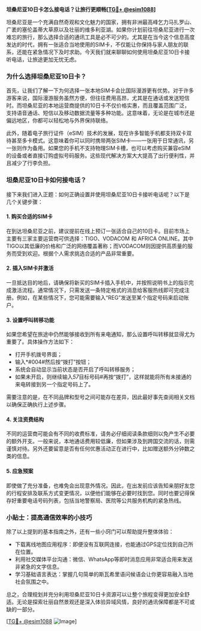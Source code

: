**坦桑尼亚10日卡怎么接电话？让旅行更顺畅[[TG💪+ @esim1088](https://t.me/s/esim1088)]**

坦桑尼亚是一个充满自然奇观和文化魅力的国家，拥有非洲最高峰乞力马扎罗山、广袤的塞伦盖蒂大草原以及壮丽的维多利亚湖。如果你计划前往坦桑尼亚进行一次难忘的旅行，那么选择合适的通讯工具是必不可少的。尤其是在当今这个信息高度发达的时代，拥有一张适合当地使用的SIM卡，不仅能让你保持与家人朋友的联系，还能在紧急情况下及时求助。今天我们就来聊聊如何使用坦桑尼亚10日卡接听电话，让旅途更加无忧无虑。

### 为什么选择坦桑尼亚10日卡？

首先，让我们了解一下为何选择一张本地SIM卡会比国际漫游更有优势。对于许多游客来说，国际漫游服务虽然方便，但往往费用高昂，尤其是在通话或发送短信时。而坦桑尼亚的本地运营商提供的10日卡不仅价格实惠，而且覆盖范围广泛，支持语音通话、短信以及移动数据流量等多种功能。这意味着，无论是在城市还是偏远地区，你都可以轻松地与外界保持联络。

此外，随着电子旅行证件（eSIM）技术的发展，现在许多智能手机都支持双卡双待甚至多卡模式。这意味着你可以同时携带两张SIM卡——一张用于日常通讯，另一张则作为备用。如果您的手机不支持物理SIM卡槽，也可以考虑购买兼容eSIM的设备或者直接订购虚拟号码服务。这些现代解决方案大大提高了出行便利性，并且减少了行李负担。

### 坦桑尼亚10日卡如何接电话？

接下来我们进入正题：如何正确设置并使用坦桑尼亚10日卡接听电话呢？以下是几个关键步骤：

#### 1. 购买合适的SIM卡
在到达坦桑尼亚之前，建议提前在线上预订一张适合自己的10日卡。目前市场上主要有三家主要运营商可供选择：TIGO、VODACOM 和 AFRICA ONLINE。其中TIGO以其低廉的价格和广泛的网络覆盖著称；而VODACOM则因提供高质量的服务而受到欢迎。根据个人需求挑选合适的产品非常重要。

#### 2. 插入SIM卡并激活
一旦抵达目的地后，请确保将新买的SIM卡插入手机中，并按照说明书上的指示完成激活流程。通常情况下，只需发送一条特定格式的消息给客服热线即可完成注册。例如，在某些情况下，您可能需要输入“REG”发送至某个指定号码来启动账户。

#### 3. 设置呼叫转移功能
如果您希望在旅途中仍然能够接收到所有来电通知，那么设置呼叫转移就显得尤为重要了。具体操作方法如下：
- 打开手机拨号界面；
- 输入*#004#然后按“拨打”按钮；
- 系统会自动显示当前状态是否开启了呼叫转移服务；
- 如果未开启，则继续输入*57*目标号码#再按“拨打”，这样就能将所有未接通的来电转接到另一个指定号码上了。

需要注意的是，在不同品牌和型号之间可能存在差异，因此最好事先查阅相关文档以确保正确执行上述步骤。

#### 4. 关注资费结构
不同的运营商可能会有不同的收费标准，请务必仔细阅读条款细则以免产生不必要的额外开支。一般来说，本地通话费用较低廉，但如果涉及到跨国交流的话，则需谨慎对待。另外还要留意是否有任何优惠活动正在进行中，比如赠送额外分钟数之类的信息。

#### 5. 应急预案
即使做了充分准备，也难免会出现意外情况。因此，在出发前应该告知亲朋好友您的行程安排及联系方式变更情况，以便他们能够在必要时找到您。同时也要记得保存好重要电话号码列表，包括当地警察局、医院等公共服务机构的紧急热线。

### 小贴士：提高通信效率的小技巧

除了以上提到的基本指南之外，还有一些小窍门可以帮助提升整体体验：

- 下载离线地图应用程序：即便没有互联网连接，也能通过GPS定位找到自己所在位置。
- 利用社交媒体平台沟通：微信、WhatsApp等即时消息应用非常适合用来发送非紧急的文字信息。
- 学习基础语言表达：掌握几句简单的斯瓦希里语问候语会让你更容易融入当地社会氛围之中。

总之，合理规划并充分利用坦桑尼亚10日卡资源可以让整个旅程变得更加安全舒适。无论是探索壮丽自然景观还是深入体验异域风情，良好的通讯保障都是不可或缺的一部分。

[[TG💪+ @esim1088](https://t.me/s/esim1088) ![Image](https://i.postimg.cc/4NQfJmqS/Snipaste-2025-05-13-00-14-12.png)]